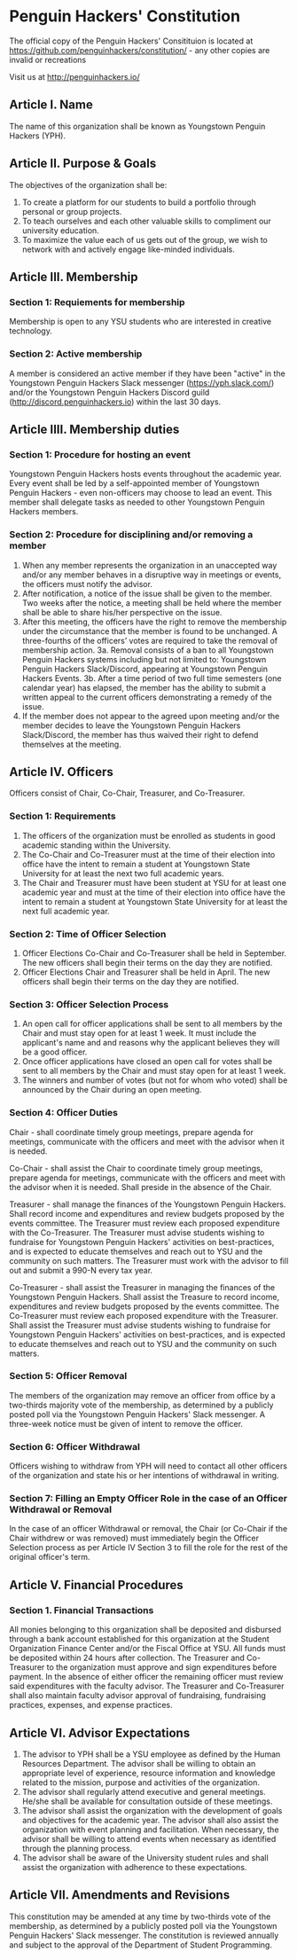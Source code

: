 # Penguin Hackers' Constitution

The official copy of the Penguin Hackers' Consitituion is located at https://github.com/penguinhackers/constitution/ - any other copies are invalid or recreations

Visit us at http://penguinhackers.io/

## Article I. Name

The name of this organization shall be known as Youngstown Penguin Hackers (YPH).

## Article II. Purpose & Goals

The objectives of the organization shall be:

1. To create a platform for our students to build a portfolio through personal or group projects. 
2. To teach ourselves and each other valuable skills to compliment our university education. 
3. To maximize the value each of us gets out of the group, we wish to network with and actively engage like-minded individuals. 

## Article III. Membership

### Section 1: Requiements for membership

Membership is open to any YSU students who are interested in creative technology.

### Section 2: Active membership

A member is considered an active member if they have been "active" in the Youngstown Penguin Hackers Slack messenger (https://yph.slack.com/) and/or the Youngstown Penguin Hackers Discord guild (http://discord.penguinhackers.io) within the last 30 days.

## Article IIII. Membership duties

### Section 1: Procedure for hosting an event

Youngstown Penguin Hackers hosts events throughout the academic year. Every event shall be led by a self-appointed member of Youngstown Penguin Hackers - even non-officers may choose to lead an event. This member shall delegate tasks as needed to other Youngstown Penguin Hackers members.

### Section 2: Procedure for disciplining and/or removing a member

1. When any member represents the organization in an unaccepted way and/or any member behaves in a disruptive way in meetings or events, the officers must notify the advisor. 
2. After notification, a notice of the issue shall be given to the member. Two weeks after the notice, a meeting shall be held where the member shall be able to share his/her perspective on the issue. 
3. After this meeting, the officers have the right to remove the membership under the circumstance that the member is found to be unchanged. A three-fourths of the officers’ votes are required to take the removal of membership action.
3a. Removal consists of a ban to all Youngstown Penguin Hackers systems including but not limited to: Youngstown Penguin Hackers Slack/Discord, appearing at Youngstown Penguin Hackers Events.
3b. After a time period of two full time semesters (one calendar year) has elapsed, the member has the ability to submit a written appeal to the current officers demonstrating a remedy of the issue. 
4. If the member does not appear to the agreed upon meeting and/or the member decides to leave the Youngstown Penguin Hackers Slack/Discord, the member has thus waived their right to defend themselves at the meeting.

## Article IV. Officers

Officers consist of Chair, Co-Chair, Treasurer, and Co-Treasurer.

### Section 1: Requirements

1. The officers of the organization must be enrolled as students in good academic standing within the University. 
2. The Co-Chair and Co-Treasurer must at the time of their election into office have the intent to remain a student at Youngstown State University for at least the next two full academic years. 
3. The Chair and Treasurer must have been student at YSU for at least one academic year and must at the time of their election into office have the intent to remain a student at Youngstown State University for at least the next full academic year. 

### Section 2: Time of Officer Selection

1. Officer Elections Co-Chair and Co-Treasurer shall be held in September. The new officers shall begin their terms on the day they are notified. 
2. Officer Elections Chair and Treasurer shall be held in April. The new officers shall begin their terms on the day they are notified.

### Section 3: Officer Selection Process

1. An open call for officer applications shall be sent to all members by the Chair and must stay open for at least 1 week. It must include the applicant's name and and reasons why the applicant believes they will be a good officer.
2. Once officer applications have closed an open call for votes shall be sent to all members by the Chair and must stay open for at least 1 week.
3. The winners and number of votes (but not for whom who voted) shall be announced by the Chair during an open meeting.

### Section 4: Officer Duties

Chair - shall coordinate timely group meetings, prepare agenda for meetings, communicate with the officers and meet with the advisor when it is needed.

Co-Chair - shall assist the Chair to coordinate timely group meetings, prepare agenda for meetings, communicate with the officers and meet with the advisor when it is needed. Shall preside in the absence of the Chair.

Treasurer - shall manage the finances of the Youngstown Penguin Hackers. Shall record income and expenditures and review budgets proposed by the events committee. The Treasurer must review each proposed expenditure with the Co-Treasurer. The Treasurer must advise students wishing to fundraise for Youngstown Penguin Hackers' activities on best-practices, and is expected to educate themselves and reach out to YSU and the community on such matters. The Treasurer must work with the advisor to fill out and submit a 990-N every tax year.

Co-Treasurer - shall assist the Treasurer in managing the finances of the Youngstown Penguin Hackers. Shall assist the Treasure to record income, expenditures and review budgets proposed by the events committee. The Co-Treasurer must review each proposed expenditure with the Treasurer. Shall assist the Treasurer must advise students wishing to fundraise for Youngstown Penguin Hackers' activities on best-practices, and is expected to educate themselves and reach out to YSU and the community on such matters.

### Section 5: Officer Removal

The members of the organization may remove an officer from office by a two-thirds majority vote of the membership, as determined by a publicly posted poll via the Youngstown Penguin Hackers' Slack messenger. A three-week notice must be given of intent to remove the officer.

### Section 6: Officer Withdrawal

Officers wishing to withdraw from YPH will need to contact all other officers of the organization and state his or her intentions of withdrawal in writing. 

### Section 7: Filling an Empty Officer Role in the case of an Officer Withdrawal or Removal

In the case of an officer Withdrawal or removal, the Chair (or Co-Chair if the Chair withdrew or was removed) must immediately begin the Officer Selection process as per Article IV Section 3 to fill the role for the rest of the original officer's term.

## Article V. Financial Procedures

### Section 1. Financial Transactions

All monies belonging to this organization shall be deposited and disbursed through a bank account established for this organization at the Student Organization Finance Center and/or the Fiscal Office at YSU. All funds must be deposited within 24 hours after collection. The Treasurer and Co-Treasurer to the organization must approve and sign expenditures before payment. In the absence of either officer the remaining officer must review said expenditures with the faculty advisor. The Treasurer and Co-Treasurer shall also maintain faculty advisor approval of fundraising, fundraising practices, expenses, and expense practices.

## Article VI. Advisor Expectations

1. The advisor to YPH shall be a YSU employee as defined by the Human Resources Department. The advisor shall be willing to obtain an appropriate level of experience, resource information and knowledge related to the mission, purpose and activities of the organization. 
2. The advisor shall regularly attend executive and general meetings. He/she shall be available for consultation outside of these meetings. 
3. The advisor shall assist the organization with the development of goals and objectives for the academic year. The advisor shall also assist the organization with event planning and facilitation. When necessary, the advisor shall be willing to attend events when necessary as identified through the planning process. 
4. The advisor shall be aware of the University student rules and shall assist the organization with adherence to these expectations. 

## Article VII. Amendments and Revisions

This constitution may be amended at any time by two-thirds vote of the membership, as determined by a publicly posted poll via the Youngstown Penguin Hackers' Slack messenger. The constitution is reviewed annually and subject to the approval of the Department of Student Programming.
